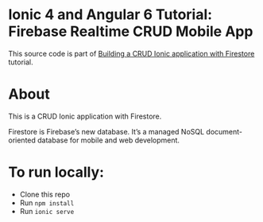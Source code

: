 # Ionic 4 and Angular 6 Tutorial: Firebase Realtime CRUD Mobile App

This source code is part of 
[Building a CRUD Ionic application with Firestore](https://javebratt.com/crud-ionic-firestore/) tutorial.

# About

This is a CRUD Ionic application with Firestore.

Firestore is Firebase’s new database. It’s a managed NoSQL document-oriented database for mobile and web development.

# To run locally:

* Clone this repo
* Run `npm install`
* Run `ionic serve`
